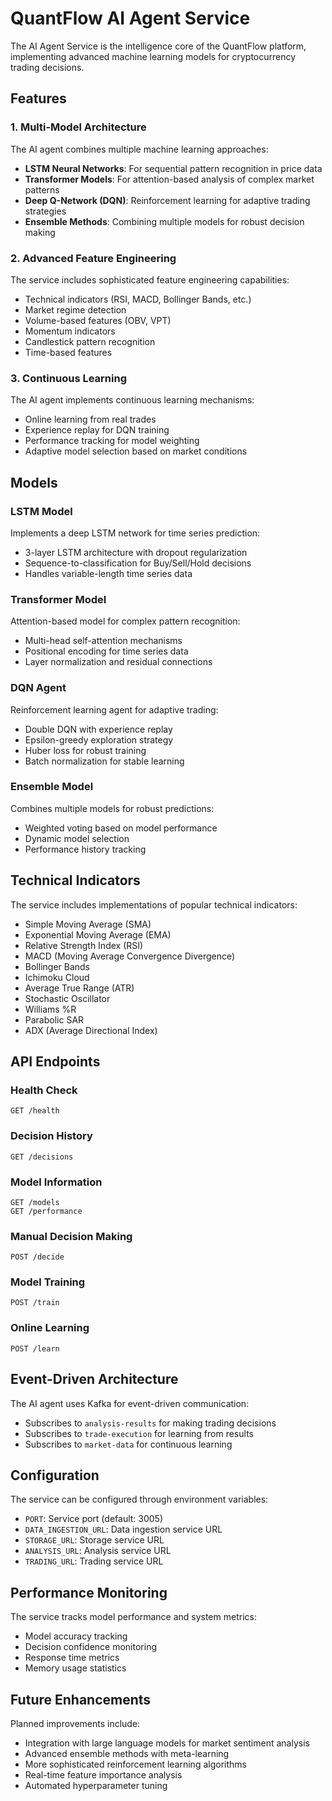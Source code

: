 # QuantFlow AI Agent Service

The AI Agent Service is the intelligence core of the QuantFlow platform, implementing advanced machine learning models for cryptocurrency trading decisions.

## Features

### 1. Multi-Model Architecture
The AI agent combines multiple machine learning approaches:

- **LSTM Neural Networks**: For sequential pattern recognition in price data
- **Transformer Models**: For attention-based analysis of complex market patterns
- **Deep Q-Network (DQN)**: Reinforcement learning for adaptive trading strategies
- **Ensemble Methods**: Combining multiple models for robust decision making

### 2. Advanced Feature Engineering
The service includes sophisticated feature engineering capabilities:

- Technical indicators (RSI, MACD, Bollinger Bands, etc.)
- Market regime detection
- Volume-based features (OBV, VPT)
- Momentum indicators
- Candlestick pattern recognition
- Time-based features

### 3. Continuous Learning
The AI agent implements continuous learning mechanisms:

- Online learning from real trades
- Experience replay for DQN training
- Performance tracking for model weighting
- Adaptive model selection based on market conditions

## Models

### LSTM Model
Implements a deep LSTM network for time series prediction:
- 3-layer LSTM architecture with dropout regularization
- Sequence-to-classification for Buy/Sell/Hold decisions
- Handles variable-length time series data

### Transformer Model
Attention-based model for complex pattern recognition:
- Multi-head self-attention mechanisms
- Positional encoding for time series data
- Layer normalization and residual connections

### DQN Agent
Reinforcement learning agent for adaptive trading:
- Double DQN with experience replay
- Epsilon-greedy exploration strategy
- Huber loss for robust training
- Batch normalization for stable learning

### Ensemble Model
Combines multiple models for robust predictions:
- Weighted voting based on model performance
- Dynamic model selection
- Performance history tracking

## Technical Indicators

The service includes implementations of popular technical indicators:

- Simple Moving Average (SMA)
- Exponential Moving Average (EMA)
- Relative Strength Index (RSI)
- MACD (Moving Average Convergence Divergence)
- Bollinger Bands
- Ichimoku Cloud
- Average True Range (ATR)
- Stochastic Oscillator
- Williams %R
- Parabolic SAR
- ADX (Average Directional Index)

## API Endpoints

### Health Check
```
GET /health
```

### Decision History
```
GET /decisions
```

### Model Information
```
GET /models
GET /performance
```

### Manual Decision Making
```
POST /decide
```

### Model Training
```
POST /train
```

### Online Learning
```
POST /learn
```

## Event-Driven Architecture

The AI agent uses Kafka for event-driven communication:

- Subscribes to `analysis-results` for making trading decisions
- Subscribes to `trade-execution` for learning from results
- Subscribes to `market-data` for continuous learning

## Configuration

The service can be configured through environment variables:

- `PORT`: Service port (default: 3005)
- `DATA_INGESTION_URL`: Data ingestion service URL
- `STORAGE_URL`: Storage service URL
- `ANALYSIS_URL`: Analysis service URL
- `TRADING_URL`: Trading service URL

## Performance Monitoring

The service tracks model performance and system metrics:

- Model accuracy tracking
- Decision confidence monitoring
- Response time metrics
- Memory usage statistics

## Future Enhancements

Planned improvements include:

- Integration with large language models for market sentiment analysis
- Advanced ensemble methods with meta-learning
- More sophisticated reinforcement learning algorithms
- Real-time feature importance analysis
- Automated hyperparameter tuning